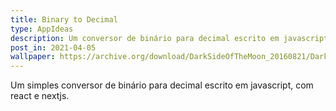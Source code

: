 ```yaml
---
title: Binary to Decimal
type: AppIdeas
description: Um conversor de binário para decimal escrito em javascript
post_in: 2021-04-05
wallpaper: https://archive.org/download/DarkSideOfTheMoon_20160821/Dark_Side_of_the_Moon.png
---
```


Um simples conversor de binário para decimal escrito em javascript, com react e nextjs.